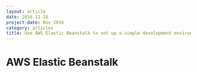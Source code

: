 ```yaml
---
layout: article
date: 2016-11-18
project-date: Nov 2016
category: articles
title: Use AWS Elastic Beanstalk to set up a simple development environment
---
```


# AWS Elastic Beanstalk